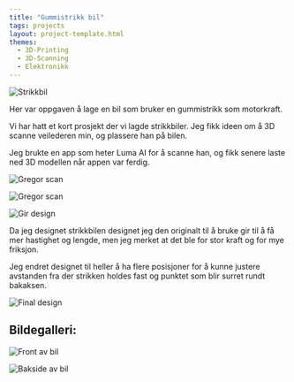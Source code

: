 ```yaml
---
title: "Gummistrikk bil"
tags: projects
layout: project-template.html
themes:
  - 3D-Printing
  - 3D-Scanning
  - Elektronikk
---
```


![Strikkbil](/assets/images/Projects/RubberbandCar/GregorCarFront.jpg)

Her var oppgaven å lage en bil som bruker en gummistrikk som motorkraft.

<div class="split"></div>

<div class="section-box">

<div class="text-section">

Vi har hatt et kort prosjekt der vi lagde strikkbiler. Jeg fikk ideen om å 3D scanne veilederen min, og plassere han på bilen.

Jeg brukte en app som heter Luma AI for å scanne han, og fikk senere laste ned 3D modellen når appen var ferdig.

![Gregor scan](/assets/images/Projects/RubberbandCar/GregorScanRight.jpg)

</div>

<div class="image-section">

![Gregor scan](/assets/images/Projects/RubberbandCar/GregorScanLeft.jpg)

</div>

</div>

<div class="section-box">

<div class="image-section">

![Gir design](/assets/images/Projects/RubberbandCar/GearDesign.png)

</div>

<div class="text-section">

Da jeg designet strikkbilen designet jeg den originalt til å bruke gir til å få mer hastighet og lengde, men jeg merket at det ble for stor kraft og for mye friksjon.

Jeg endret designet til heller å ha flere posisjoner for å kunne justere avstanden fra der strikken holdes fast og punktet som blir surret rundt bakaksen.

![Final design](/assets/images/Projects/RubberbandCar/FinalDesign.png)

</div>

</div>

## Bildegalleri:

<div class="section-box">

<div class="image-section">

![Front av bil](/assets/images/Projects/RubberbandCar/GregorCarFront.jpg)

</div>

<div class="image-section">

![Bakside av bil](/assets/images/Projects/RubberbandCar/GregorCarBack.jpg)

</div>

</div>
